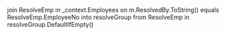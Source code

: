 join ResolveEmp in _context.Employees on m.ResolvedBy.ToString() equals ResolveEmp.EmployeeNo into resolveGroup
        from ResolveEmp in resolveGroup.DefaultIfEmpty()
